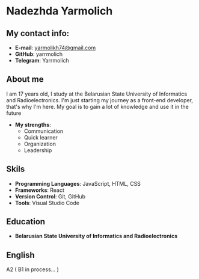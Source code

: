 # Nadezhda Yarmolich 
## My contact info:
* **E-mail**: yarmolikh74@gmail.com
* **GitHub**: yarrmolich
* **Telegram**: Yarrmolich
## About me
I am 17 years old, I study at the Belarusian State University of Informatics and Radioelectronics. I'm just starting my journey as a front-end developer, that's why I'm here. My goal is to gain a lot of knowledge and use it in the future
* **My strengths**:
   + Communication
   + Quick learner
   + Organization
   + Leadership
 ## Skils
 *  **Programming Languages**: JavaScript, HTML, CSS
 * **Frameworks**: React
 * **Version Control**: Git, GitHub
 * **Tools**: Visual Studio Code
## Education
* **Belarusian State University of Informatics and Radioelectronics**
## English
A2 ( B1 in process... )
